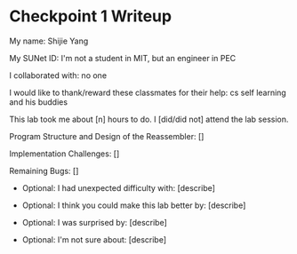 Checkpoint 1 Writeup
====================

My name: Shijie Yang

My SUNet ID: I'm not a student in MIT, but an engineer in PEC

I collaborated with: no one

I would like to thank/reward these classmates for their help: cs self learning and his buddies

This lab took me about [n] hours to do. I [did/did not] attend the lab session.

Program Structure and Design of the Reassembler:
[]

Implementation Challenges:
[]

Remaining Bugs:
[]

- Optional: I had unexpected difficulty with: [describe]

- Optional: I think you could make this lab better by: [describe]

- Optional: I was surprised by: [describe]

- Optional: I'm not sure about: [describe]
